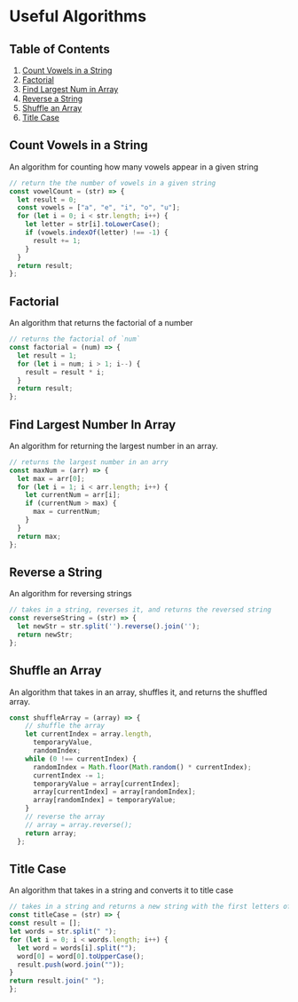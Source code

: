# Useful Algorithms

## Table of Contents
1. [Count Vowels in a String](#Count-Vowels-in-a-String)
2. [Factorial](#Factorial)
3. [Find Largest Num in Array](#Find-Largest-Number-in-Array)
4. [Reverse a String](#Reverse-a-String)
4. [Shuffle an Array](#Shuffle-an-Array)
5. [Title Case](#Title-Case)

## Count Vowels in a String
An algorithm for counting how many vowels appear in a given string

```javascript
// return the the number of vowels in a given string
const vowelCount = (str) => {
  let result = 0;
  const vowels = ["a", "e", "i", "o", "u"];
  for (let i = 0; i < str.length; i++) {
    let letter = str[i].toLowerCase();
    if (vowels.indexOf(letter) !== -1) {
      result += 1;
    }
  }
  return result;
};
```

## Factorial
An algorithm that returns the factorial of a number
```javascript
// returns the factorial of `num`
const factorial = (num) => {
  let result = 1;
  for (let i = num; i > 1; i--) {
    result = result * i;
  }
  return result;
};
```

## Find Largest Number In Array
An algorithm for returning the largest number in an array.

```javascript
// returns the largest number in an arry
const maxNum = (arr) => {
  let max = arr[0];
  for (let i = 1; i < arr.length; i++) {
    let currentNum = arr[i];
    if (currentNum > max) {
      max = currentNum;
    }
  }
  return max;
};
```

## Reverse a String
An algorithm for reversing strings

```javascript
// takes in a string, reverses it, and returns the reversed string
const reverseString = (str) => {
  let newStr = str.split('').reverse().join('');
  return newStr;
};
```

## Shuffle an Array
An algorithm that takes in an array, shuffles it, and returns the shuffled array.

```javascript
const shuffleArray = (array) => {
    // shuffle the array
    let currentIndex = array.length,
      temporaryValue,
      randomIndex;
    while (0 !== currentIndex) {
      randomIndex = Math.floor(Math.random() * currentIndex);
      currentIndex -= 1;
      temporaryValue = array[currentIndex];
      array[currentIndex] = array[randomIndex];
      array[randomIndex] = temporaryValue;
    }
    // reverse the array
    // array = array.reverse();
    return array;
  };
  ```
  
  ## Title Case
  An algorithm that takes in a string and converts it to title case
  
  ```javascript
  // takes in a string and returns a new string with the first letters of each word capitalized
const titleCase = (str) => {
  const result = [];
  let words = str.split(" ");
  for (let i = 0; i < words.length; i++) {
    let word = words[i].split("");
    word[0] = word[0].toUpperCase();
    result.push(word.join(""));
  }
  return result.join(" ");
};

  ```
